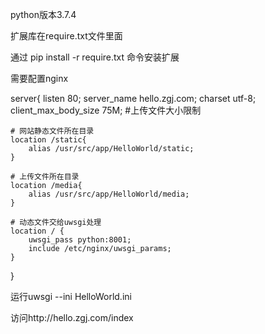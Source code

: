 python版本3.7.4

扩展库在require.txt文件里面

通过 pip install -r require.txt 命令安装扩展

需要配置nginx

server{
    listen 80;
    server_name hello.zgj.com;
    charset utf-8;
    client_max_body_size 75M;  #上传文件大小限制

    # 网站静态文件所在目录
    location /static{
        alias /usr/src/app/HelloWorld/static;
    }

    # 上传文件所在目录
    location /media{
        alias /usr/src/app/HelloWorld/media;
    }

    # 动态文件交给uwsgi处理
    location / {
        uwsgi_pass python:8001;
        include /etc/nginx/uwsgi_params;
    }
}

运行uwsgi --ini HelloWorld.ini

访问http://hello.zgj.com/index